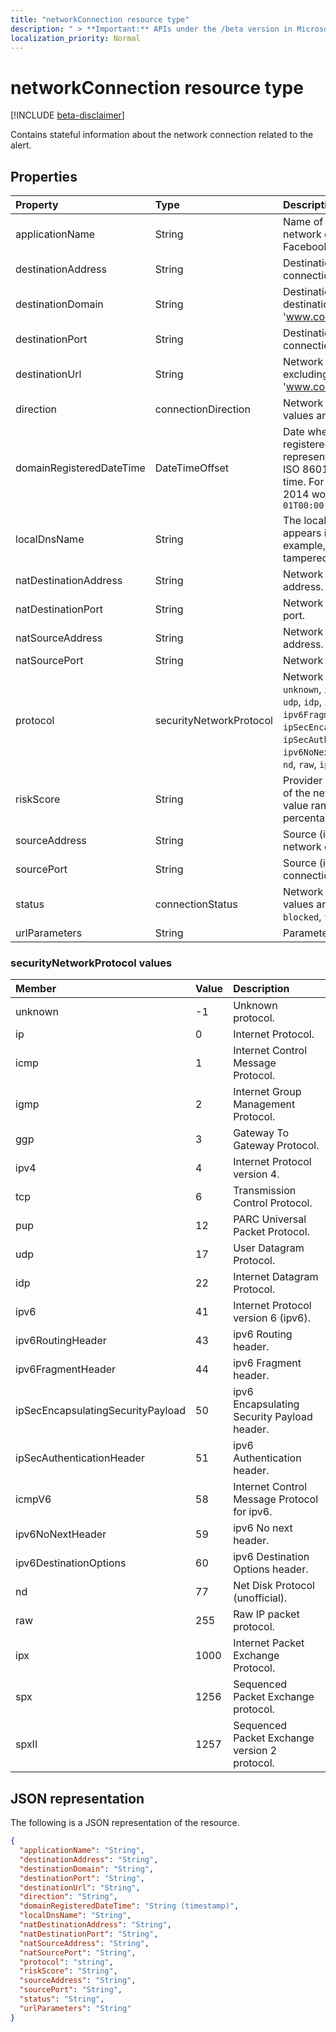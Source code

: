 ```yaml
---
title: "networkConnection resource type"
description: " > **Important:** APIs under the /beta version in Microsoft Graph are in preview and are subject to change. Use of these APIs in production applications is not supported."
localization_priority: Normal
---
```


# networkConnection resource type

 [!INCLUDE [beta-disclaimer](../../includes/beta-disclaimer.md)]

Contains stateful information about the network connection related to the alert.

## Properties

| Property   | Type|Description|
|:---------------|:--------|:----------|
|applicationName|String|Name of the application managing the network connection (for example, Facebook, SMTP, etc.).|
|destinationAddress|String|Destination IP address (of the network connection).|
|destinationDomain|String|Destination domain portion of the destination URL. (for example 'www.contoso.com').|
|destinationPort|String|Destination port (of the network connection).|
|destinationUrl|String|Network connection URL/URI string - excluding parameters. (for example 'www.contoso.com/products/default.html')|
|direction|connectionDirection|Network connection direction. Possible values are: `unknown`, `inbound`, `outbound`.|
|domainRegisteredDateTime|DateTimeOffset|Date when the destination domain was registered. The Timestamp type represents date and time information using ISO 8601 format and is always in UTC time. For example, midnight UTC on Jan 1, 2014 would look like this: `'2014-01-01T00:00:00Z'`|
|localDnsName|String|The local DNS name resolution as it appears in the host's local DNS cache (for example, in case the 'hosts' file was tampered with).|
|natDestinationAddress|String|Network Address Translation destination IP address.|
|natDestinationPort|String|Network Address Translation destination port.|
|natSourceAddress|String|Network Address Translation source IP address.|
|natSourcePort|String|Network Address Translation source port.|
|protocol|securityNetworkProtocol|Network protocol. Possible values are: `unknown`, `ip`, `icmp`, `igmp`, `ggp`, `ipv4`, `tcp`, `pup`, `udp`, `idp`, `ipv6`, `ipv6RoutingHeader`, `ipv6FragmentHeader`, `ipSecEncapsulatingSecurityPayload`, `ipSecAuthenticationHeader`, `icmpV6`, `ipv6NoNextHeader`, `ipv6DestinationOptions`, `nd`, `raw`, `ipx`, `spx`, `spxII`.|
|riskScore|String|Provider generated/calculated risk score of the network connection. Recommended value range of 0-1, which equates to a percentage.|
|sourceAddress|String|Source (i.e. origin) IP address (of the network connection).|
|sourcePort|String|Source (i.e. origin) IP port (of the network connection).|
|status|connectionStatus|Network connection status. Possible values are: `unknown`, `attempted`, `succeeded`, `blocked`, `failed`.|
|urlParameters|String|Parameters (suffix) of the destination URL.|

### securityNetworkProtocol values

|Member|Value|Description|
|:---|:---|:---|
|unknown|-1|Unknown protocol.|
|ip|0|Internet Protocol.|
|icmp|1| Internet Control Message Protocol.|
|igmp|2| Internet Group Management Protocol.|
|ggp|3| Gateway To Gateway Protocol.|
|ipv4|4| Internet Protocol version 4.|
|tcp|6| Transmission Control Protocol.|
|pup|12| PARC Universal Packet Protocol.|
|udp|17| User Datagram Protocol.|
|idp|22| Internet Datagram Protocol.|
|ipv6|41| Internet Protocol version 6 (ipv6).|
|ipv6RoutingHeader|43| ipv6 Routing header.|
|ipv6FragmentHeader|44| ipv6 Fragment header.|
|ipSecEncapsulatingSecurityPayload|50| ipv6 Encapsulating Security Payload header.|
|ipSecAuthenticationHeader|51| ipv6 Authentication header.|
|icmpV6|58| Internet Control Message Protocol for ipv6.|
|ipv6NoNextHeader|59| ipv6 No next header.|
|ipv6DestinationOptions|60| ipv6 Destination Options header.|
|nd|77| Net Disk Protocol (unofficial).|
|raw|255| Raw IP packet protocol.|
|ipx|1000| Internet Packet Exchange Protocol.|
|spx|1256| Sequenced Packet Exchange protocol.|
|spxII|1257| Sequenced Packet Exchange version 2 protocol.|

## JSON representation

The following is a JSON representation of the resource.

<!-- {
  "blockType": "resource",
  "optionalProperties": [

  ],
  "@odata.type": "microsoft.graph.networkConnection"
}-->

```json
{
  "applicationName": "String",
  "destinationAddress": "String",
  "destinationDomain": "String",
  "destinationPort": "String",
  "destinationUrl": "String",
  "direction": "String",
  "domainRegisteredDateTime": "String (timestamp)",
  "localDnsName": "String",
  "natDestinationAddress": "String",
  "natDestinationPort": "String",
  "natSourceAddress": "String",
  "natSourcePort": "String",
  "protocol": "string",
  "riskScore": "String",
  "sourceAddress": "String",
  "sourcePort": "String",
  "status": "String",
  "urlParameters": "String"
}

```

<!-- uuid: 8fcb5dbc-d5aa-4681-8e31-b001d5168d79
2015-10-25 14:57:30 UTC -->
<!--
{
  "type": "#page.annotation",
  "description": "networkConnection resource",
  "keywords": "",
  "section": "documentation",
  "tocPath": "",
  "suppressions": [
    "Error: /api-reference/beta/resources/networkconnection.md:\r\n      Exception processing links.\r\n    System.ArgumentException: Link Definition was null. Link text: !INCLUDE [beta-disclaimer](../../includes/beta-disclaimer.md)\r\n      at ApiDoctor.Validation.DocFile.get_LinkDestinations()\r\n      at ApiDoctor.Validation.DocSet.ValidateLinks(Boolean includeWarnings, String[] relativePathForFiles, IssueLogger issues, Boolean requireFilenameCaseMatch, Boolean printOrphanedFiles)"
  ]
}
-->
